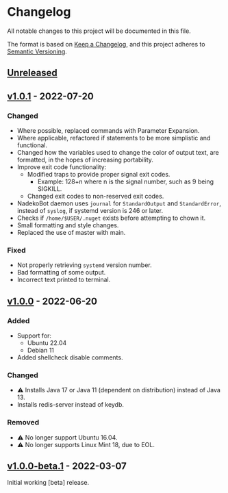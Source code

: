 # Changelog

All notable changes to this project will be documented in this file.

The format is based on [Keep a Changelog](https://keepachangelog.com/en/1.0.0/), and this project adheres to [Semantic Versioning](https://semver.org/spec/v2.0.0.html).

## [Unreleased]

## [v1.0.1] - 2022-07-20

### Changed

- Where possible, replaced commands with Parameter Expansion.
- Where applicable, refactored if statements to be more simplistic and functional.
- Changed how the variables used to change the color of output text, are formatted, in the hopes of increasing portability.
- Improve exit code functionality:
  - Modified traps to provide proper signal exit codes.
    - Example: 128+n where n is the signal number, such as 9 being SIGKILL.
  - Changed exit codes to non-reserved exit codes.
- NadekoBot daemon uses `journal` for `StandardOutput` and `StandardError`, instead of `syslog`, if systemd version is 246 or later.
- Checks if `/home/$USER/.nuget` exists before attempting to chown it.
- Small formatting and style changes.
- Replaced the use of master with main.

### Fixed

- Not properly retrieving `systemd` version number.
- Bad formatting of some output.
- Incorrect text printed to terminal.

## [v1.0.0] - 2022-06-20

### Added

- Support for:
  - Ubuntu 22.04
  - Debian 11
- Added shellcheck disable comments.

### Changed

- ⚠️ Installs Java 17 or Java 11 (dependent on distribution) instead of Java 13.
- Installs redis-server instead of keydb.

### Removed

- ⚠️ No longer support Ubuntu 16.04.
- ⚠️ No longer supports Linux Mint 18, due to EOL.

## [v1.0.0-beta.1] - 2022-03-07

Initial working [beta] release.

[unreleased]: https://github.com/StrangeRanger/Mewdeko-BashScript/compare/v1.0.1...HEAD
[v1.0.1]: https://github.com/StrangeRanger/Mewdeko-BashScript/releases/tag/v1.0.1
[v1.0.0]: https://github.com/StrangeRanger/Mewdeko-BashScript/releases/tag/v1.0.0
[v1.0.0-beta.1]: https://github.com/StrangeRanger/Mewdeko-BashScript/releases/tag/v1.0.0-beta.1
